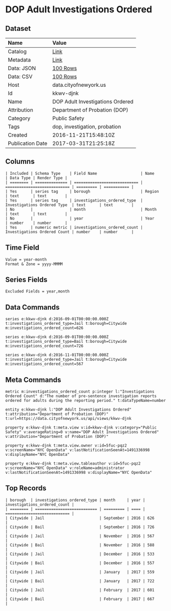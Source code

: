 # DOP Adult Investigations Ordered

## Dataset

| Name | Value |
| :--- | :---- |
| Catalog | [Link](https://catalog.data.gov/dataset/dop-adult-investigations-ordered) |
| Metadata | [Link](https://data.cityofnewyork.us/api/views/kkwv-djnk) |
| Data: JSON | [100 Rows](https://data.cityofnewyork.us/api/views/kkwv-djnk/rows.json?max_rows=100) |
| Data: CSV | [100 Rows](https://data.cityofnewyork.us/api/views/kkwv-djnk/rows.csv?max_rows=100) |
| Host | data.cityofnewyork.us |
| Id | kkwv-djnk |
| Name | DOP Adult Investigations Ordered |
| Attribution | Department of Probation (DOP) |
| Category | Public Safety |
| Tags | dop, investigation, probation |
| Created | 2016-11-21T15:48:10Z |
| Publication Date | 2017-03-31T21:25:18Z |

## Columns

```ls
| Included | Schema Type    | Field Name                   | Name                         | Data Type | Render Type |
| ======== | ============== | ============================ | ============================ | ========= | =========== |
| Yes      | series tag     | borough                      | Region                       | text      | text        |
| Yes      | series tag     | investigations_ordered_type  | Investigations Ordered Type  | text      | text        |
| No       |                | month                        | Month                        | text      | text        |
| No       |                | year                         | Year                         | number    | number      |
| Yes      | numeric metric | investigations_ordered_count | Investigations Ordered Count | number    | number      |
```

## Time Field

```ls
Value = year-month
Format & Zone = yyyy-MMMM
```

## Series Fields

```ls
Excluded Fields = year,month
```

## Data Commands

```ls
series e:kkwv-djnk d:2016-09-01T00:00:00.000Z t:investigations_ordered_type=Jail t:borough=Citywide m:investigations_ordered_count=626

series e:kkwv-djnk d:2016-09-01T00:00:00.000Z t:investigations_ordered_type=Bail t:borough=Citywide m:investigations_ordered_count=726

series e:kkwv-djnk d:2016-11-01T00:00:00.000Z t:investigations_ordered_type=Jail t:borough=Citywide m:investigations_ordered_count=567
```

## Meta Commands

```ls
metric m:investigations_ordered_count p:integer l:"Investigations Ordered Count" d:"The number of pre-sentence investigation reports ordered for adults during the reporting period." t:dataTypeName=number

entity e:kkwv-djnk l:"DOP Adult Investigations Ordered" t:attribution="Department of Probation (DOP)" t:url=https://data.cityofnewyork.us/api/views/kkwv-djnk

property e:kkwv-djnk t:meta.view v:id=kkwv-djnk v:category="Public Safety" v:averageRating=0 v:name="DOP Adult Investigations Ordered" v:attribution="Department of Probation (DOP)"

property e:kkwv-djnk t:meta.view.owner v:id=5fuc-pqz2 v:screenName="NYC OpenData" v:lastNotificationSeenAt=1491336998 v:displayName="NYC OpenData"

property e:kkwv-djnk t:meta.view.tableauthor v:id=5fuc-pqz2 v:screenName="NYC OpenData" v:roleName=administrator v:lastNotificationSeenAt=1491336998 v:displayName="NYC OpenData"
```

## Top Records

```ls
| borough  | investigations_ordered_type | month     | year | investigations_ordered_count | 
| ======== | =========================== | ========= | ==== | ============================ | 
| Citywide | Jail                        | September | 2016 | 626                          | 
| Citywide | Bail                        | September | 2016 | 726                          | 
| Citywide | Jail                        | November  | 2016 | 567                          | 
| Citywide | Bail                        | November  | 2016 | 588                          | 
| Citywide | Jail                        | December  | 2016 | 533                          | 
| Citywide | Bail                        | December  | 2016 | 557                          | 
| Citywide | Jail                        | January   | 2017 | 559                          | 
| Citywide | Bail                        | January   | 2017 | 722                          | 
| Citywide | Jail                        | February  | 2017 | 601                          | 
| Citywide | Bail                        | February  | 2017 | 667                          | 
```